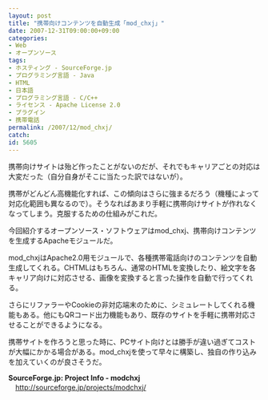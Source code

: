 ```yaml
---
layout: post
title: "携帯向けコンテンツを自動生成「mod_chxj」"
date: 2007-12-31T09:00:00+09:00
categories:
- Web
- オープンソース
tags: 
- ホスティング - SourceForge.jp
- プログラミング言語 - Java
- HTML
- 日本語
- プログラミング言語 - C/C++
- ライセンス - Apache License 2.0
- プラグイン
- 携帯電話
permalink: /2007/12/mod_chxj/
catch: 
id: 5605
---
```

携帯向けサイトは殆ど作ったことがないのだが、それでもキャリアごとの対応は大変だった（自分自身がそこに当たった訳ではないが）。   
  
携帯がどんどん高機能化すれば、この傾向はさらに強まるだろう（機種によって対応化範囲も異なるので）。そうなればあまり手軽に携帯向けサイトが作れなくなってしまう。克服するための仕組みがこれだ。   
  
今回紹介するオープンソース・ソフトウェアはmod\_chxj、携帯向けコンテンツを生成するApacheモジュールだ。   
  
<!--more-->  
mod\_chxjはApache2.0用モジュールで、各種携帯電話向けのコンテンツを自動生成してくれる。CHTMLはもちろん、通常のHTMLを変換したり、絵文字を各キャリア向けに対応させる、画像を変換すると言った操作を自動で行ってくれる。   
  
さらにリファラーやCookieの非対応端末のために、シミュレートしてくれる機能もある。他にもQRコード出力機能もあり、既存のサイトを手軽に携帯対応させることができるようになる。   
  
携帯サイトを作ろうと思った時に、PCサイト向けとは勝手が違い過ぎてコストが大幅にかかる場合がある。mod\_chxjを使って早々に構築し、独自の作り込みを加えていくのが良さそうだ。   
  
**SourceForge.jp: Project Info - modchxj**   
　[http://sourceforge.jp/projects/modchxj/   
](http://sourceforge.jp/projects/modchxj/)


